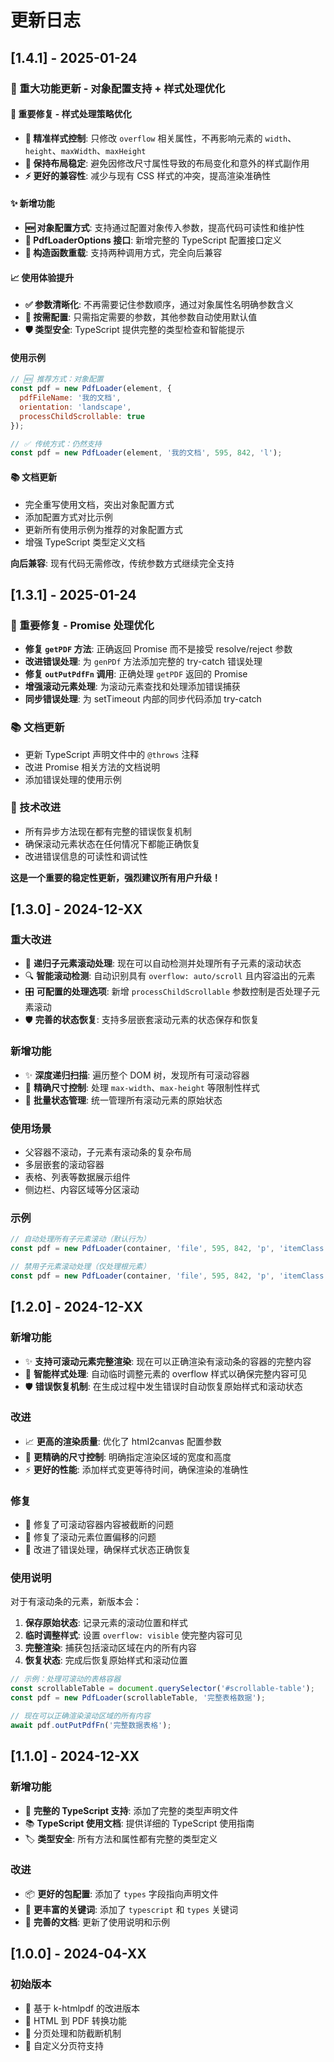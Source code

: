 # 更新日志

## [1.4.1] - 2025-01-24

### 🚀 重大功能更新 - 对象配置支持 + 样式处理优化

#### 🔧 重要修复 - 样式处理策略优化
- **🎯 精准样式控制**: 只修改 `overflow` 相关属性，不再影响元素的 `width`、`height`、`maxWidth`、`maxHeight`
- **📐 保持布局稳定**: 避免因修改尺寸属性导致的布局变化和意外的样式副作用
- **⚡ 更好的兼容性**: 减少与现有 CSS 样式的冲突，提高渲染准确性

#### ✨ 新增功能
- **🆕 对象配置方式**: 支持通过配置对象传入参数，提高代码可读性和维护性
- **📝 PdfLoaderOptions 接口**: 新增完整的 TypeScript 配置接口定义
- **🔄 构造函数重载**: 支持两种调用方式，完全向后兼容

#### 📈 使用体验提升
- **✅ 参数清晰化**: 不再需要记住参数顺序，通过对象属性名明确参数含义
- **🎯 按需配置**: 只需指定需要的参数，其他参数自动使用默认值
- **🛡️ 类型安全**: TypeScript 提供完整的类型检查和智能提示

#### 使用示例
```javascript
// 🆕 推荐方式：对象配置
const pdf = new PdfLoader(element, {
  pdfFileName: '我的文档',
  orientation: 'landscape',
  processChildScrollable: true
});

// ✅ 传统方式：仍然支持
const pdf = new PdfLoader(element, '我的文档', 595, 842, 'l');
```

#### 📚 文档更新
- 完全重写使用文档，突出对象配置方式
- 添加配置方式对比示例
- 更新所有使用示例为推荐的对象配置方式
- 增强 TypeScript 类型定义文档

**向后兼容**: 现有代码无需修改，传统参数方式继续完全支持

## [1.3.1] - 2025-01-24

### 🐛 重要修复 - Promise 处理优化
- **修复 `getPDF` 方法**: 正确返回 Promise 而不是接受 resolve/reject 参数
- **改进错误处理**: 为 `genPDf` 方法添加完整的 try-catch 错误处理
- **修复 `outPutPdfFn` 调用**: 正确处理 `getPDF` 返回的 Promise
- **增强滚动元素处理**: 为滚动元素查找和处理添加错误捕获
- **同步错误处理**: 为 setTimeout 内部的同步代码添加 try-catch

### 📚 文档更新
- 更新 TypeScript 声明文件中的 `@throws` 注释
- 改进 Promise 相关方法的文档说明
- 添加错误处理的使用示例

### 🔧 技术改进
- 所有异步方法现在都有完整的错误恢复机制
- 确保滚动元素状态在任何情况下都能正确恢复
- 改进错误信息的可读性和调试性

**这是一个重要的稳定性更新，强烈建议所有用户升级！**

## [1.3.0] - 2024-12-XX

### 重大改进
- 🚀 **递归子元素滚动处理**: 现在可以自动检测并处理所有子元素的滚动状态
- 🔍 **智能滚动检测**: 自动识别具有 `overflow: auto/scroll` 且内容溢出的元素
- 🎛️ **可配置的处理选项**: 新增 `processChildScrollable` 参数控制是否处理子元素滚动
- 🛡️ **完善的状态恢复**: 支持多层嵌套滚动元素的状态保存和恢复

### 新增功能
- ✨ **深度递归扫描**: 遍历整个 DOM 树，发现所有可滚动容器
- 📏 **精确尺寸控制**: 处理 `max-width`、`max-height` 等限制性样式
- 🔄 **批量状态管理**: 统一管理所有滚动元素的原始状态

### 使用场景
- 父容器不滚动，子元素有滚动条的复杂布局
- 多层嵌套的滚动容器
- 表格、列表等数据展示组件
- 侧边栏、内容区域等分区滚动

### 示例
```javascript
// 自动处理所有子元素滚动（默认行为）
const pdf = new PdfLoader(container, 'file', 595, 842, 'p', 'itemClass', 'break_page', true);

// 禁用子元素滚动处理（仅处理根元素）
const pdf = new PdfLoader(container, 'file', 595, 842, 'p', 'itemClass', 'break_page', false);
```

## [1.2.0] - 2024-12-XX

### 新增功能
- ✨ **支持可滚动元素完整渲染**: 现在可以正确渲染有滚动条的容器的完整内容
- 🔧 **智能样式处理**: 自动临时调整元素的 overflow 样式以确保完整内容可见
- 🛡️ **错误恢复机制**: 在生成过程中发生错误时自动恢复原始样式和滚动状态

### 改进
- 📈 **更高的渲染质量**: 优化了 html2canvas 配置参数
- 🎯 **更精确的尺寸控制**: 明确指定渲染区域的宽度和高度
- ⚡ **更好的性能**: 添加样式变更等待时间，确保渲染的准确性

### 修复
- 🐛 修复了可滚动容器内容被截断的问题
- 🐛 修复了滚动元素位置偏移的问题
- 🐛 改进了错误处理，确保样式状态正确恢复

### 使用说明

对于有滚动条的元素，新版本会：

1. **保存原始状态**: 记录元素的滚动位置和样式
2. **临时调整样式**: 设置 `overflow: visible` 使完整内容可见
3. **完整渲染**: 捕获包括滚动区域在内的所有内容
4. **恢复状态**: 完成后恢复原始样式和滚动位置

```javascript
// 示例：处理可滚动的表格容器
const scrollableTable = document.querySelector('#scrollable-table');
const pdf = new PdfLoader(scrollableTable, '完整表格数据');

// 现在可以正确渲染滚动区域的所有内容
await pdf.outPutPdfFn('完整数据表格');
```

## [1.1.0] - 2024-12-XX

### 新增功能
- 🎯 **完整的 TypeScript 支持**: 添加了完整的类型声明文件
- 📚 **TypeScript 使用文档**: 提供详细的 TypeScript 使用指南
- 🏷️ **类型安全**: 所有方法和属性都有完整的类型定义

### 改进
- 📦 **更好的包配置**: 添加了 `types` 字段指向声明文件
- 🔖 **更丰富的关键词**: 添加了 `typescript` 和 `types` 关键词
- 📝 **完善的文档**: 更新了使用说明和示例

## [1.0.0] - 2024-04-XX

### 初始版本
- 🎉 基于 k-htmlpdf 的改进版本
- 📄 HTML 到 PDF 转换功能
- 🔄 分页处理和防截断机制
- 📏 自定义分页符支持 